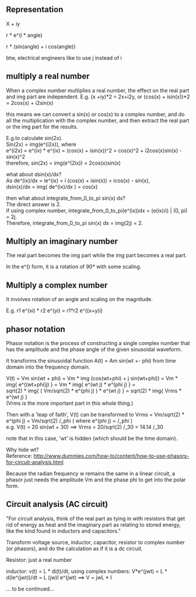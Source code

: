 Representation
------------------

X + iy

r * e^(i * angle)

r * (sin(angle) + i cos(angle))

btw, electrical engineers like to use j instead of i


multiply a real number
-------------------------

When a complex number multiplies a real number, the effect on the real part and img part are independent. 
E.g. (x +iy)*2 = 2x+i2y, or (cos(x) + isin(x))*2 = 2cos(x) + i2sin(x)

this means we can convert a sin(x) or cos(x) to a complex number, and do all the multiplication with the complex number, and then extract the real part or the img part for the results.

E.g.to calculate sin(2x).  
Sin(2x) = img(e^(i2x)), where  
e^(i2x) = e^(ix) * e^(ix) = (cos(x) + isin(x))^2 = cos(x)^2 + i2cos(x)sin(x) - sin(x)^2  
therefore, sin(2x) = img(e^(2ix)) = 2cos(x)sin(x)

what about dsin(x)/dx?  
As de^(ix)/dx = ie^(ix) = i (cos(x) + isin(x)) = icos(x) - sin(x),  
dsin(x)/dx = img( de^(ix)/dx ) = cos(x)

then what about integrate_from_0_to_pi sin(x) dx?  
The direct answer is 2.  
If using complex number, integrate_from_0_to_pi(e^(ix))dx = (e(ix)/i) | (0, pi) = 2j.  
Therefore, integrate_from_0_to_pi sin(x) dx = img(2j) = 2.

Multiply an imaginary number
----------------------------

The real part becomes the img part while the img part becomes a real part.

In the e^() form, it is a rotation of 90* with some scaling.


Multiply a complex number
---------------------------

It involves rotation of an angle and scaling on the magnitude.

E.g. r1 e^(xi) * r2 e^(yi) = r1*r2 e^((x+y)i)

phasor notation
-------------------------

Phasor notation is the process of constructing a single complex number that has the amplitude and the phase angle of the given sinusoidal waveform.

It transforms the sinusoidal function A(t) = Am sin(wt +- phi) from time domain into the frequency domain.

V(t) = Vm sin(wt + phi) = Vm * img (cos(wt+phi) + j sin(wt+phi)) = Vm * img{ e^((wt+phi)j) } = Vm * img{ e^(wt j) * e^(phi j) } =  
sqrt(2) * img{ ( Vm/sqrt(2) * e^(phi j) ) * e^(wt j) } = sqrt(2) * img{ Vrms * e^(wt j) }  
(Vrms is the more important part in this whole thing.)  

Then with a 'leap of faith', V(t) can be transformed to Vrms = Vm/sqrt(2) * e^(phi j) = Vm/sqrt(2) /_phi ( where e^(phi j) = /_phi )    
e.g. V(t) = 20 sin(wt + 30) ==> Vrms = 20/sqrt(2) /_30 = 14.14 /_30 

note that in this  case, 'wt' is hidden (which should be the time domain).

Why hide wt?  
Reference: http://www.dummies.com/how-to/content/how-to-use-phasors-for-circuit-analysis.html 

Because the radian frequency w remains the same in a linear circuit, a phasor just needs the amplitude Vm and the phase phi to get into the polar form.


Circuit analysis (AC circuit)
----------------------------

"For circuit analysis, think of the real part as tying in with resistors that get rid of energy as heat and the imaginary part as relating to stored energy, 
like the kind found in inductors and capacitors."

Transform voltage source, inductor, capacitor, resistor to complex number (or phasors), and do the calculation as if it is a dc circuit.

Resistor: just a real number

inductor: v(t) = L * di(t)/dt, using complex numbers: V*e^(jwt) = L * d(Ie^(jwt))/dt = L (jw)I e^(jwt) ==> V = jwL * I

... to be continued...
